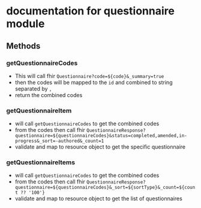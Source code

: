 # documentation for questionnaire module

## Methods

### getQuestionnaireCodes
- This will call fhir `Questionnaire?code=${code}&_summary=true`
- then the codes will be mapped to the `id` and combined to string separated by `,`
- return the combined codes

### getQuestionnaireItem
- will call `getQuestionnaireCodes` to get the combined codes
- from the codes then call fhir `QuestionnaireResponse?questionnaire=${questionnaireCodes}&status=completed,amended,in-progress&_sort=-authored&_count=1`
- validate and map to resource object to get the specific questionnaire

### getQuestionnaireItems
- will call `getQuestionnaireCodes` to get the combined codes
- from the codes then call fhir `QuestionnaireResponse?questionnaire=${questionnaireCodes}&_sort=${sortType}&_count=${count ?? '100'}`
- validate and map to resource object to get the list of questionnaires
